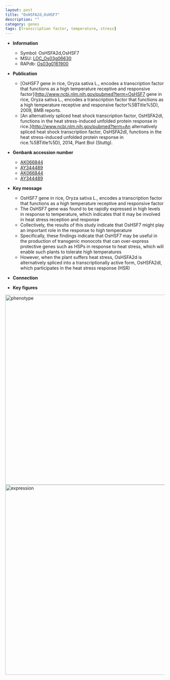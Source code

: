 ```yaml
---
layout: post
title: "OsHSFA2d,OsHSF7"
description: ""
category: genes
tags: [transcription factor, temperature, stress]
---
```


* **Information**  
    + Symbol: OsHSFA2d,OsHSF7  
    + MSU: [LOC_Os03g06630](http://rice.plantbiology.msu.edu/cgi-bin/ORF_infopage.cgi?orf=LOC_Os03g06630)  
    + RAPdb: [Os03g0161900](http://rapdb.dna.affrc.go.jp/viewer/gbrowse_details/irgsp1?name=Os03g0161900)  

* **Publication**  
    + [OsHSF7 gene in rice, Oryza sativa L., encodes a transcription factor that functions as a high temperature receptive and responsive factor](http://www.ncbi.nlm.nih.gov/pubmed?term=OsHSF7 gene in rice, Oryza sativa L., encodes a transcription factor that functions as a high temperature receptive and responsive factor%5BTitle%5D), 2009, BMB reports.
    + [An alternatively spliced heat shock transcription factor, OsHSFA2dI, functions in the heat stress-induced unfolded protein response in rice.](http://www.ncbi.nlm.nih.gov/pubmed?term=An alternatively spliced heat shock transcription factor, OsHSFA2dI, functions in the heat stress-induced unfolded protein response in rice.%5BTitle%5D), 2014, Plant Biol (Stuttg).

* **Genbank accession number**  
    + [AK066844](http://www.ncbi.nlm.nih.gov/nuccore/AK066844)
    + [AY344489](http://www.ncbi.nlm.nih.gov/nuccore/AY344489)
    + [AK066844](http://www.ncbi.nlm.nih.gov/nuccore/AK066844)
    + [AY344489](http://www.ncbi.nlm.nih.gov/nuccore/AY344489)

* **Key message**  
    + OsHSF7 gene in rice, Oryza sativa L., encodes a transcription factor that functions as a high temperature receptive and responsive factor
    + The OsHSF7 gene was found to be rapidly expressed in high levels in response to temperature, which indicates that it may be involved in heat stress reception and response
    + Collectively, the results of this study indicate that OsHSF7 might play an important role in the response to high temperature
    + Specifically, these findings indicate that OsHSF7 may be useful in the production of transgenic monocots that can over-express protective genes such as HSPs in response to heat stress, which will enable such plants to tolerate high temperatures
    + However, when the plant suffers heat stress, OsHSFA2d is alternatively spliced into a transcriptionally active form, OsHSFA2dI, which participates in the heat stress response (HSR)

* **Connection**  

* **Key figures**  
<img src="http://funRiceGenes.github.io/images/OsHSF7.pheno.png" alt="phenotype"  style="width: 600px;"/>

<img src="http://funRiceGenes.github.io/images/OsHSF7.exp.png" alt="expression"  style="width: 600px;"/>


